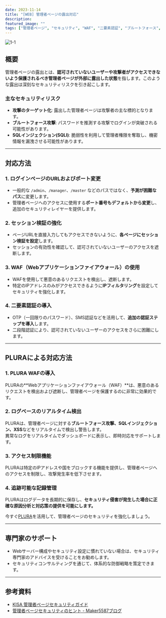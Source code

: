 ```yaml
---
date: 2023-11-14
title: "[WEB] 管理者ページの露出対応"
description: 
featured_image: ""
tags: ["管理者ページ", "セキュリティ", "WAF", "二要素認証", "ブルートフォース", "PLURA", "Webセキュリティ", "SQLインジェクション"]
---
```


![1-1](https://github.com/user-attachments/assets/a65758a3-f6fd-48e2-9331-14aa9a6720c1)

## 概要

管理者ページの露出とは、**認可されていないユーザーや攻撃者がアクセスできないよう保護されるべき管理者ページが外部に露出した状態**を指します。このような露出は深刻なセキュリティリスクを引き起こします。

### 主なセキュリティリスク
- **攻撃のターゲット化**: 露出した管理者ページは攻撃者の主な標的となります。  
- **ブルートフォース攻撃**: パスワードを推測する攻撃でログインが突破される可能性があります。  
- **SQLインジェクション(SQLI)**: 脆弱性を利用して管理者権限を奪取し、機密情報を漏洩させる可能性があります。  

---

## 対応方法

### 1. **ログインページのURLおよびポート変更**
- 一般的な `/admin`、`/manager`、`/master` などのパスではなく、**予測が困難なパス**に変更します。
- 管理者ページへのアクセスに使用する**ポート番号もデフォルトから変更**し、追加のセキュリティレイヤーを提供します。

### 2. **セッション検証の強化**
- ページURLを直接入力してもアクセスできないように、**各ページにセッション検証を設定**します。
- セッションの有効性を確認して、認可されていないユーザーのアクセスを遮断します。

### 3. **WAF（Webアプリケーションファイアウォール）の使用**
- WAFを使用して悪意のあるリクエストを検出し、遮断します。
- 特定のIPアドレスのみがアクセスできるように**IPフィルタリング**を設定してセキュリティを強化します。

### 4. **二要素認証の導入**
- OTP（一回限りのパスワード）、SMS認証などを活用して、**追加の認証ステップを導入**します。
- 二段階認証により、認可されていないユーザーのアクセスをさらに困難にします。

---

## PLURAによる対応方法

### 1. **PLURA WAFの導入**
PLURAの**Webアプリケーションファイアウォール（WAF）**は、悪意のあるリクエストを検出および遮断し、管理者ページを保護するのに非常に効果的です。

### 2. **ログベースのリアルタイム検出**
PLURAは、管理者ページに対する**ブルートフォース攻撃、SQLインジェクション、XSS**などをリアルタイムで検出し警告します。  
異常なログをリアルタイムでダッシュボードに表示し、即時対応をサポートします。

### 3. **アクセス制限機能**
PLURAは特定のIPアドレスや国をブロックする機能を提供し、管理者ページへのアクセスを制限し、攻撃発生率を低下させます。

### 4. **追跡可能な記録管理**
PLURAはログデータを長期的に保存し、**セキュリティ侵害が発生した場合に正確な原因分析と対応策の提供を可能にします。**

今すぐ[PLURA](https://www.plura.io/)を活用して、管理者ページのセキュリティを強化しましょう。

---

## 専門家のサポート

- Webサーバー構成やセキュリティ設定に慣れていない場合は、セキュリティ専門家のアドバイスを受けることをお勧めします。  
- セキュリティコンサルティングを通じて、体系的な防御戦略を策定できます。

---

## 参考資料

- [KISA 管理者ページセキュリティガイド](https://www.kisa.or.kr/2060204/form?postSeq=12&lang_type=KO&page=1)  
- [管理者ページセキュリティのヒント - Maker5587ブログ](https://maker5587.tistory.com/30)
